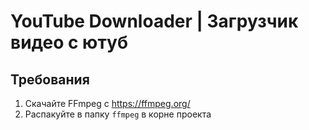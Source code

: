 # YouTube Downloader | Загрузчик видео с ютуб
## Требования
1. Скачайте FFmpeg с https://ffmpeg.org/
2. Распакуйте в папку `ffmpeg` в корне проекта
